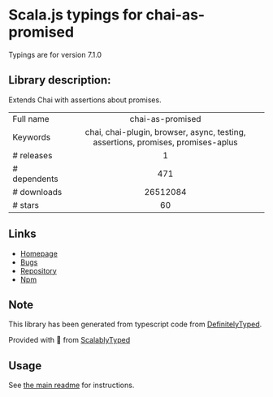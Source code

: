 
# Scala.js typings for chai-as-promised

Typings are for version 7.1.0

## Library description:
Extends Chai with assertions about promises.

|                    |                 |
| ------------------ | :-------------: |
| Full name          | chai-as-promised |
| Keywords           | chai, chai-plugin, browser, async, testing, assertions, promises, promises-aplus |
| # releases         | 1 |
| # dependents       | 471 |
| # downloads        | 26512084 |
| # stars            | 60 |

## Links
- [Homepage](https://github.com/domenic/chai-as-promised#readme)
- [Bugs](https://github.com/domenic/chai-as-promised/issues)
- [Repository](https://github.com/domenic/chai-as-promised)
- [Npm](https://www.npmjs.com/package/chai-as-promised)
    


## Note
This library has been generated from typescript code from [DefinitelyTyped](https://definitelytyped.org).

Provided with :purple_heart: from [ScalablyTyped](https://github.com/oyvindberg/ScalablyTyped)

## Usage
See [the main readme](../../readme.md) for instructions.


